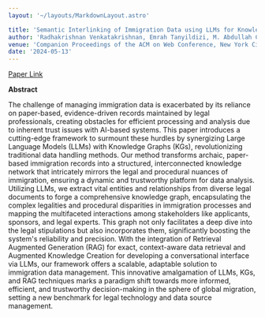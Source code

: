 ```yaml
---
layout: '~/layouts/MarkdownLayout.astro'

title: 'Semantic Interlinking of Immigration Data using LLMs for Knowledge Graph Construction'
author: 'Radhakrishnan Venkatakrishnan, Emrah Tanyildizi, M. Abdullah Canbaz'
venue: 'Companion Proceedings of the ACM on Web Conference, New York City, NY, USA'
date: '2024-05-13'
---
```


[Paper Link](https://dl.acm.org/doi/proceedings/10.1145/3589335)

**Abstract**

The challenge of managing immigration data is exacerbated by its reliance on paper-based, evidence-driven records maintained by legal professionals, creating obstacles for efficient processing and analysis due to inherent trust issues with AI-based systems. This paper introduces a cutting-edge framework to surmount these hurdles by synergizing Large Language Models (LLMs) with Knowledge Graphs (KGs), revolutionizing traditional data handling methods. Our method transforms archaic, paper-based immigration records into a structured, interconnected knowledge network that intricately mirrors the legal and procedural nuances of immigration, ensuring a dynamic and trustworthy platform for data analysis. Utilizing LLMs, we extract vital entities and relationships from diverse legal documents to forge a comprehensive knowledge graph, encapsulating the complex legalities and procedural disparities in immigration processes and mapping the multifaceted interactions among stakeholders like applicants, sponsors, and legal experts. This graph not only facilitates a deep dive into the legal stipulations but also incorporates them, significantly boosting the system's reliability and precision. With the integration of Retrieval Augmented Generation (RAG) for exact, context-aware data retrieval and Augmented Knowledge Creation for developing a conversational interface via LLMs, our framework offers a scalable, adaptable solution to immigration data management. This innovative amalgamation of LLMs, KGs, and RAG techniques marks a paradigm shift towards more informed, efficient, and trustworthy decision-making in the sphere of global migration, setting a new benchmark for legal technology and data source management.